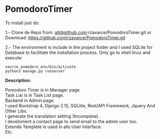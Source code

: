 # PomodoroTimer
To install just do:

1.- Clone de Repo from: 
	git@github.com:rzavarce/PomodoroTimer.git
or Download:
	https://github.com/rzavarce/PomodoroTimer.git


2.- The environment is include in the project folder and I used SQLite for Database to facilitate the installation process. Only go to shell linux and execute:

	source pomodoro_env/bin/activate 
	python3 manage.py runserver


<b>Description:</b><br>

Pomodoro Timer is in Manager page.<br>
Task Lisi is in Task List page.<br>
Backend in Admin page.<br>
I used Bootstrap 4, Django 2.15, SQLlite, Rest/API Framework, Jquery And Other Libs.<br>
I generate the translation setting (Incomplete).<br>
I develoment a contact page to send email to the admin user too.<br>
Extends Templete is used in alls User Interface.<br>
Etc.

